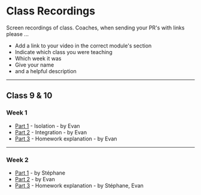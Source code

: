 # Class Recordings

Screen recordings of class.  Coaches, when sending your PR's with links please ...

* Add a link to your video in the correct module's section
* Indicate which class you were teaching
* Which week it was
* Give your name
* and a helpful description

---

## Class 9 & 10

### Week 1

* [Part 1](https://vimeo.com/419992403) - Isolation - by Evan
* [Part 2](https://vimeo.com/419993111) - Integration - by Evan
* [Part 3](https://vimeo.com/419991575) - Homework explanation - by Evan

---
### Week 2

* [Part 1](https://vimeo.com/422148962) - by Stéphane
* [Part 2](https://vimeo.com/422149182) - by Evan
* [Part 3](https://vimeo.com/422347127) - Homework explanation - by Stéphane, Evan
